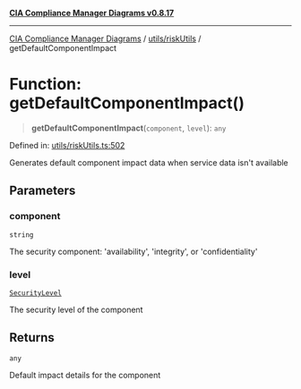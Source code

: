 [**CIA Compliance Manager Diagrams v0.8.17**](../../../README.md)

***

[CIA Compliance Manager Diagrams](../../../modules.md) / [utils/riskUtils](../README.md) / getDefaultComponentImpact

# Function: getDefaultComponentImpact()

> **getDefaultComponentImpact**(`component`, `level`): `any`

Defined in: [utils/riskUtils.ts:502](https://github.com/Hack23/cia-compliance-manager/blob/6a2219920f4c187f7eafa3e355e36b35c9c19248/src/utils/riskUtils.ts#L502)

Generates default component impact data when service data isn't available

## Parameters

### component

`string`

The security component: 'availability', 'integrity', or 'confidentiality'

### level

[`SecurityLevel`](../../../types/cia/type-aliases/SecurityLevel.md)

The security level of the component

## Returns

`any`

Default impact details for the component
